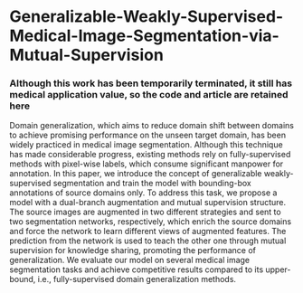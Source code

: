 # Generalizable-Weakly-Supervised-Medical-Image-Segmentation-via-Mutual-Supervision

### Although this work has been temporarily terminated, it still has medical application value, so the code and article are retained here

Domain generalization, which aims to reduce domain shift between domains to achieve promising performance on the unseen target domain, has been widely practiced in medical image segmentation. Although this technique has made considerable progress, existing methods rely on fully-supervised methods with pixel-wise labels, which consume significant manpower for annotation. In this paper, we introduce the concept of generalizable weakly-supervised segmentation and train the model with bounding-box annotations of source domains only. To address this task, we propose a model with a dual-branch augmentation and mutual supervision structure. The source images are augmented in two different strategies and sent to two segmentation networks, respectively, which enrich the source domains and force the network to learn different views of augmented features. The prediction from the network is used to teach the other one through mutual supervision for knowledge sharing, promoting the performance of generalization. We evaluate our model on several medical image segmentation tasks and achieve competitive results compared to its upper-bound, i.e., fully-supervised domain generalization methods.
